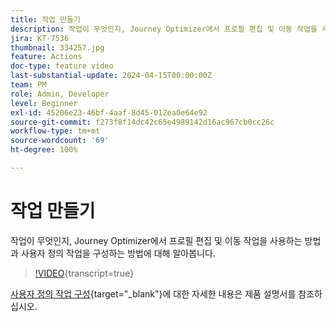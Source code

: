 ```yaml
---
title: 작업 만들기
description: 작업이 무엇인지, Journey Optimizer에서 프로필 편집 및 이동 작업을 사용하는 방법과 사용자 정의 작업을 구성하는 방법에 대해 알아봅니다.
jira: KT-7536
thumbnail: 334257.jpg
feature: Actions
doc-type: feature video
last-substantial-update: 2024-04-15T00:00:00Z
team: PM
role: Admin, Developer
level: Beginner
exl-id: 45206e23-46bf-4aaf-8d45-012ea0e64e92
source-git-commit: f273f8f14dc42c65e4989142d16ac967cb0cc26c
workflow-type: tm+mt
source-wordcount: '69'
ht-degree: 100%

---
```


# 작업 만들기

작업이 무엇인지, Journey Optimizer에서 프로필 편집 및 이동 작업을 사용하는 방법과 사용자 정의 작업을 구성하는 방법에 대해 알아봅니다.

>[!VIDEO](https://video.tv.adobe.com/v/3428396?quality=12&learn=on){transcript=true}

[사용자 정의 작업 구성](https://experienceleague.adobe.com/ko/docs/journey-optimizer/using/configuration/configure-journeys/action-journeys/about-custom-action-configuration){target="_blank"}에 대한 자세한 내용은 제품 설명서를 참조하십시오.
